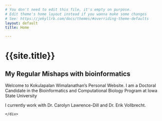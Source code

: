 ```yaml
---
# You don't need to edit this file, it's empty on purpose.
# Edit theme's home layout instead if you wanna make some changes
# See: https://jekyllrb.com/docs/themes/#overriding-theme-defaults
layout: default
title: Home

---
```


<div class="mdl-grid">
	<div class="mdl-cell mdl-card mdl-cell--12-col mdl-cell--4-col-phone">
		<div class="home-img">
			<h1>{{site.title}}</h1>
			<h2>My Regular Mishaps with bioinformatics</h2>
		<!-- <img src="/assets/imgs/header.png"/> -->
		</div>
	</div>
	<div class="mdl-cell mdl-card mdl-cell--12-col mdl-cell--4-col-phone home-text">
		<p>
		Welcome to Kokulapalan Wimalanathan’s Personal Website. I am a Doctoral Candidate in the Bioinformatics and Computational Biology Program at Iowa State University
		</p>
		<p>
			I currently work with Dr. Carolyn Lawrence-Dill and Dr. Erik Vollbrecht.
		</p>

	</div>

</div>
